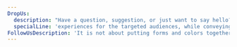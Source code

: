 ```yaml
---
DropUs:
  description: "Have a question, suggestion, or just want to say hello? We'd love to hear from you! Feel free to reach out using any of the methods below:"
  specialLine: 'experiences for the targeted audiences, while conveying the right messages and staying true'
FollowUsDescription: 'It is not about putting forms and colors together, but about finding the right balance between.'
---
```

